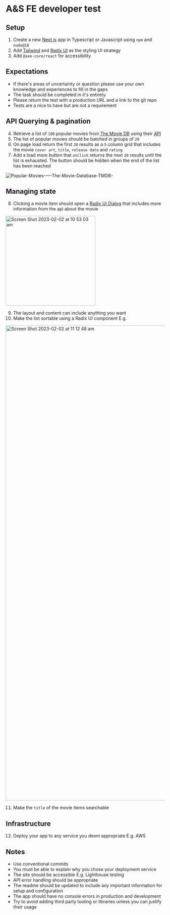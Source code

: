 # A&S FE developer test
## Setup
1. Create a new [Next.js](https://nextjs.org/) app in Typescript or Javascript using `npm` and `node@18`
2. Add [Tailwind](https://tailwindcss.com/) and [Radix UI](https://www.radix-ui.com/) as the styling UI strategy
3. Add `@axe-core/react` for accessibility

## Expectations
- If there's areas of uncertainty or question please use your own knowledge and experiences to fill in the gaps
- The task should be completed in it's entirety
- Please return the test with a production URL and a link to the git repo
- Tests are a nice to have but are not a requirement

## API Querying & pagination
4. Retrieve a list of `100` popular movies from [The Movie DB](https://www.themoviedb.org/) using their [API](https://developers.themoviedb.org/3/getting-started/introduction)
5. The list of popular movies should be batched in groups of `20`
6. On page load return the first `20` results as a `5` column grid that includes the movie `cover art`, `title`, `release date` and `rating`
7. Add a load more button that `onClick` returns the next `20` results until the list is exhausted. The button should be hidden when the end of the list has been reached

![Popular-Movies-—-The-Movie-Database-TMDB-](https://user-images.githubusercontent.com/5527769/216195797-a0dd80b4-8538-492e-8907-62b32b7f5712.png)

## Managing state
8. Clicking a movie item should open a [Radix UI Dialog](https://www.radix-ui.com/docs/primitives/components/dialog) that includes more information from the api about the movie

<img width="284" alt="Screen Shot 2023-02-02 at 10 53 03 am" src="https://user-images.githubusercontent.com/5527769/216194464-6361e132-1c7e-4460-b737-9961bab1044e.png">

9. The layout and content can include anything you want
10. Make the list sortable using a Radix UI component E.g.

<img width="1502" alt="Screen Shot 2023-02-02 at 11 12 48 am" src="https://user-images.githubusercontent.com/5527769/216198173-7fd6ac42-ff7a-49d3-9e1c-707c45dafe51.png">

11. Make the `title` of the movie items searchable

## Infrastructure
12. Deploy your app to any service you deem appropriate E.g. AWS

## Notes
- Use conventional commits
- You must be able to explain why you chose your deployment service
- The site should be accessible E.g. Lighthouse testing
- API error handling should be appropriate
- The readme should be updated to include any important information for setup and configuration
- The app should have no console errors in production and development
- Try to avoid adding third party tooling or libraries unless you can justify their usage
